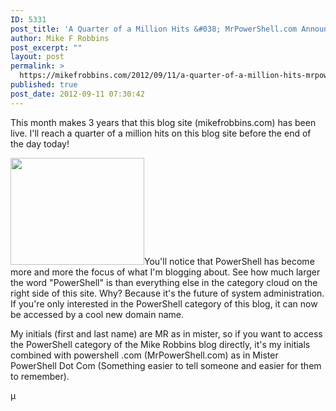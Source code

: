 ```yaml
---
ID: 5331
post_title: 'A Quarter of a Million Hits &#038; MrPowerShell.com Announcement'
author: Mike F Robbins
post_excerpt: ""
layout: post
permalink: >
  https://mikefrobbins.com/2012/09/11/a-quarter-of-a-million-hits-mrpowershell-com-announcement/
published: true
post_date: 2012-09-11 07:30:42
---
```

This month makes 3 years that this blog site (mikefrobbins.com) has been live. I'll reach a quarter of a million hits on this blog site before the end of the day today!

<a href="http://mikefrobbins.com/wp-content/uploads/2012/09/ps-cat-cloud.jpg"><img class="alignleft size-full wp-image-5332" title="ps-cat-cloud" alt="" src="http://mikefrobbins.com/wp-content/uploads/2012/09/ps-cat-cloud.jpg" width="214" height="171" /></a>You'll notice that PowerShell has become more and more the focus of what I'm blogging about. See how much larger the word "PowerShell" is than everything else in the category cloud on the right side of this site. Why? Because it's the future of system administration. If you're only interested in the PowerShell category of this blog, it can now be accessed by a cool new domain name.

My initials (first and last name) are MR as in mister, so if you want to access the PowerShell category of the Mike Robbins blog directly, it's my initials combined with powershell .com (MrPowerShell.com) as in Mister PowerShell Dot Com (Something easier to tell someone and easier for them to remember).

µ